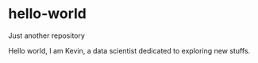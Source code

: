 # hello-world
Just another repository

Hello world, I am Kevin, a data scientist dedicated to exploring new stuffs.
